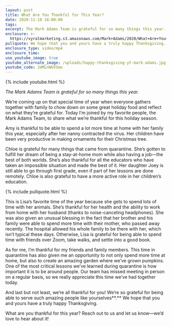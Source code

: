 ```yaml
---
layout: post
title: What Are You Thankful for This Year?
date: 2020-11-18 16:00:00
tags:
excerpt: The Mark Adams Team is grateful for so many things this year.
enclosure: >-
  https://vyralmarketing.s3.amazonaws.com/Mark+Adams/2020/What+Are+You+Thankful+for+This+Year_.mp4
pullquote: We hope that you and yours have a truly happy Thanksgiving.
enclosure_type: video/mp4
enclosure_time:
use_youtube_image: true
youtube_alternate_image: /uploads/happy-thanksgiving-yt-mark-adams.jpg
youtube_code: 34MLnWGVSmo
---
```


{% include youtube.html %}

*The Mark Adams Team is grateful for so many things this year.*

We’re coming up on that special time of year when everyone gathers together with family to chow down on some great holiday food and reflect on what they’re grateful for. Today I’m joined by my favorite people, the Mark Adams Team, to share what we’re thankful for this holiday season.

Amy is thankful to be able to spend a lot more time at home with her family this year, especially after her nanny contracted the virus. Her children have been very productive in making ornaments for their Christmas tree.

Chloe is grateful for many things that came from quarantine. She’s gotten to fulfill her dream of being a stay-at-home mom while also having a job—the best of both worlds. She’s also thankful for all the educators who have taken an impossible situation and made the best of it. Her daughter Joey is still able to go through first grade, even if part of her lessons are done remotely. Chloe is also grateful to have a more active role in her children’s education.

{% include pullquote.html %}

This is Lisa’s favorite time of the year because she gets to spend lots of time with her animals. She’s thankful for her health and the ability to work from home with her husband (thanks to noise-canceling headphones). She was also given an unusual blessing in the fact that her brother and his family were able to spend more time with their mother, who passed away recently. The hospital allowed his whole family to be there with her, which isn’t typical these days. Otherwise, Lisa is grateful for being able to spend time with friends over Zoom, take walks, and settle into a good book.

As for me, I’m thankful for my friends and family members. This time in quarantine has also given me an opportunity to not only spend more time at home, but also to create an amazing garden where we’ve grown pumpkins. One of the most critical lessons we’ve learned during quarantine is how important it is to be around people. Our team has missed meeting in person on a regular basis, so we really appreciate this time we’ve had together today.

And last but not least, we’re all thankful for you\! We’re so grateful for being able to serve such amazing people like yourselves**.** We hope that you and yours have a truly happy Thanksgiving.

What are you thankful for this year? Reach out to us and let us know—we’d love to hear about it\!

&nbsp;

&nbsp;